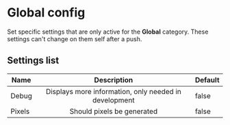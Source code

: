# Global config

Set specific settings that are only active for the **Global** category. These settings can't change on them self after a push.

## Settings list

| Name    | Description                                            | Default |
|---------|:------------------------------------------------------:|---------|
| Debug   | Displays more information, only needed in development  | false   |
| Pixels  | Should pixels be generated                             | false   |
